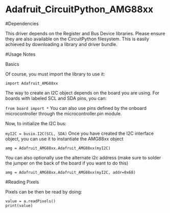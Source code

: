 # Adafruit_CircuitPython_AMG88xx

#Dependencies

This driver depends on the Register and Bus Device libraries. Please ensure they are also available on the CircuitPython filesystem. This is easily achieved by downloading a library and driver bundle.

#Usage Notes

Basics

Of course, you must import the library to use it:

```import busio
import Adafruit_AMG88xx
```
The way to create an I2C object depends on the board you are using. For boards with labeled SCL and SDA pins, you can:

```from board import *```
You can also use pins defined by the onboard microcontroller through the microcontroller.pin module.

Now, to initialize the I2C bus:

```myI2C = busio.I2C(SCL, SDA)```
Once you have created the I2C interface object, you can use it to instantiate the AMG88xx object

```amg = Adafruit_AMG88xx.Adafruit_AMG88xx(myI2C)```

You can also optionally use the alternate i2c address (make sure to solder the jumper on the back of the board if you want to do this)

```amg = Adafruit_AMG88xx.Adafruit_AMG88xx(myI2C, addr=0x68)```

#Reading Pixels

Pixels can be then be read by doing: 
```
value = a.readPixels()
print(value)
```
